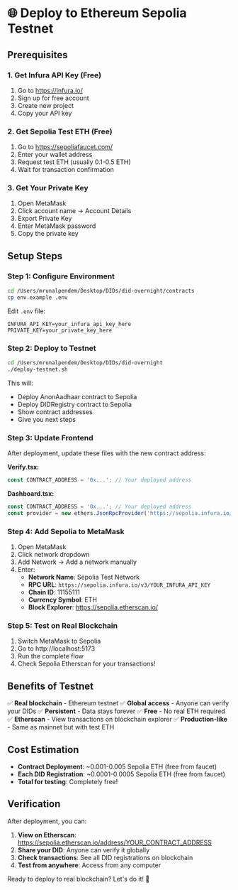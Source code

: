# 🌐 Deploy to Ethereum Sepolia Testnet

## Prerequisites

### 1. Get Infura API Key (Free)
1. Go to https://infura.io/
2. Sign up for free account
3. Create new project
4. Copy your API key

### 2. Get Sepolia Test ETH (Free)
1. Go to https://sepoliafaucet.com/
2. Enter your wallet address
3. Request test ETH (usually 0.1-0.5 ETH)
4. Wait for transaction confirmation

### 3. Get Your Private Key
1. Open MetaMask
2. Click account name → Account Details
3. Export Private Key
4. Enter MetaMask password
5. Copy the private key

## Setup Steps

### Step 1: Configure Environment
```bash
cd /Users/mrunalpendem/Desktop/DIDs/did-overnight/contracts
cp env.example .env
```

Edit `.env` file:
```
INFURA_API_KEY=your_infura_api_key_here
PRIVATE_KEY=your_private_key_here
```

### Step 2: Deploy to Testnet
```bash
cd /Users/mrunalpendem/Desktop/DIDs/did-overnight
./deploy-testnet.sh
```

This will:
- Deploy AnonAadhaar contract to Sepolia
- Deploy DIDRegistry contract to Sepolia
- Show contract addresses
- Give you next steps

### Step 3: Update Frontend
After deployment, update these files with the new contract address:

**Verify.tsx:**
```typescript
const CONTRACT_ADDRESS = '0x...'; // Your deployed address
```

**Dashboard.tsx:**
```typescript
const CONTRACT_ADDRESS = '0x...'; // Your deployed address
const provider = new ethers.JsonRpcProvider('https://sepolia.infura.io/v3/YOUR_INFURA_API_KEY');
```

### Step 4: Add Sepolia to MetaMask
1. Open MetaMask
2. Click network dropdown
3. Add Network → Add a network manually
4. Enter:
   - **Network Name**: Sepolia Test Network
   - **RPC URL**: `https://sepolia.infura.io/v3/YOUR_INFURA_API_KEY`
   - **Chain ID**: 11155111
   - **Currency Symbol**: ETH
   - **Block Explorer**: https://sepolia.etherscan.io/

### Step 5: Test on Real Blockchain
1. Switch MetaMask to Sepolia
2. Go to http://localhost:5173
3. Run the complete flow
4. Check Sepolia Etherscan for your transactions!

## Benefits of Testnet

✅ **Real blockchain** - Ethereum testnet
✅ **Global access** - Anyone can verify your DIDs
✅ **Persistent** - Data stays forever
✅ **Free** - No real ETH required
✅ **Etherscan** - View transactions on blockchain explorer
✅ **Production-like** - Same as mainnet but with test ETH

## Cost Estimation

- **Contract Deployment**: ~0.001-0.005 Sepolia ETH (free from faucet)
- **Each DID Registration**: ~0.0001-0.0005 Sepolia ETH (free from faucet)
- **Total for testing**: Completely free!

## Verification

After deployment, you can:
1. **View on Etherscan**: https://sepolia.etherscan.io/address/YOUR_CONTRACT_ADDRESS
2. **Share your DID**: Anyone can verify it globally
3. **Check transactions**: See all DID registrations on blockchain
4. **Test from anywhere**: Access from any computer

Ready to deploy to real blockchain? Let's do it! 🚀
